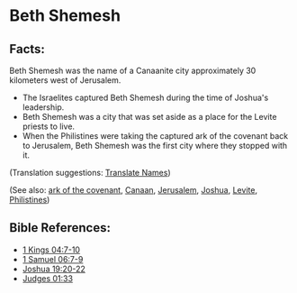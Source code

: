 # Beth Shemesh #

## Facts: ##

Beth Shemesh was the name of a Canaanite city approximately 30 kilometers west of Jerusalem.

* The Israelites captured Beth Shemesh during the time of Joshua's leadership.
* Beth Shemesh was a city that was set aside as a place for the Levite priests to live.
* When the Philistines were taking the captured ark of the covenant back to Jerusalem, Beth Shemesh was the first city where they stopped with it.

(Translation suggestions: [Translate Names](en/ta-vol1/translate/man/translate-names))

(See also: [ark of the covenant](../other/arkofthecovenant.md), [Canaan](../other/canaan.md), [Jerusalem](../other/jerusalem.md), [Joshua](../other/joshua.md), [Levite](../other/levite.md), [Philistines](../other/philistines.md))

## Bible References: ##

* [1 Kings 04:7-10](en/tn/1ki/help/04/07)
* [1 Samuel 06:7-9](en/tn/1sa/help/06/07)
* [Joshua 19:20-22](en/tn/jos/help/19/20)
* [Judges 01:33](en/tn/jdg/help/01/33)